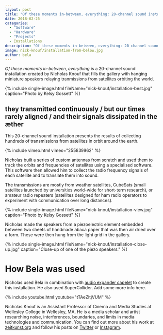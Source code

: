```yaml
---
layout: post
title: "Of these moments in-between, everything: 20-channel sound installation by Nicholas Knouf"
date: 2018-02-25
categories:
  - "Software"
  - "Hardware"
  - "Projects"
  - Installations
description: "Of these moments in-between, everything: 20-channel sound installation by Nicholas Knouf"
image: nick-knouf/installation-from-below.jpg
author: bela
---
```


*Of these moments in-between, everything* is a 20-channel sound installation created by Nicholas Knouf that fills the gallery with hanging miniature speakers relaying tranmissions from satellites orbiting the world.

{% include single-image.html fileName="nick-knouf/installation-best.jpg" caption="Photo by Kelsy Gossett" %}

## they transmitted continuously / but our times rarely aligned / and their signals dissipated in the æther

This 20-channel sound installation presents the results of collecting hundreds of transmissions from satellites in orbit around the earth. 

{% include vimeo.html vimeo="255839962" %}

Nicholas built a series of custom antennas from scratch and used them to track the orbits and frequencies of satellites using a specialised software. This software then allowed him to collect the radio frequency signals of each satellite and to translate them into sound. 

The transmissions are mostly from weather satellites, CubeSats (small satellites launched by universities world-wide for short-term research), or amateur radio repeaters (satellites designed for ham radio operators to experiment with communication over long distances). 

{% include single-image.html fileName="nick-knouf/installation-view.jpg" caption="Photo by Kelsy Gossett" %}

Nicholas made the speakers from a piezoelectric element embedded between two sheets of handmade abaca paper that was then air dried over a form. These were then hung from the light grid in the gallery.

{% include single-image.html fileName="nick-knouf/installation-close-up.jpg" caption="Close-up of one of the piezo speakers." %}

# How Bela was used

Nicholas used Bela in combination with [audio expander capelet](https://shop.bela.io/bela-accessories/bela-audio-expander-capelet-preorder-shipping-in-march) to create this installation. He also used SuperCollider. Add some more info here.

{% include youtube.html youtube="tTAeZltjVUM" %}


Nicholas Knouf is an Assistant Professor of Cinema and Media Studies at Wellesley College in Wellesley, MA. He is a media scholar and artist researching noise, interferences, boundaries, and limits in media technologies and communication. You can find out more about his work at [zeitkunst.org](http://zeitkunst.org/) and follow his posts on [Twitter](https://twitter.com/zeitkunst) or [Instagram](https://www.instagram.com/zeitkunst/).

